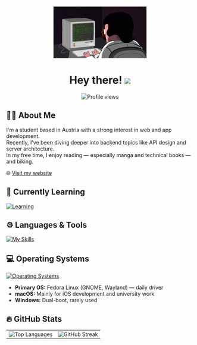 <p align="center">
  <img src="coding.gif" width="250" alt="Coding animation"/>
</p>

<h1 align="center">Hey there! <img src="https://media.giphy.com/media/hvRJCLFzcasrR4ia7z/giphy.gif" width="30"/></h1>

<p align="center">
  <img src="https://komarev.com/ghpvc/?username=wautischer&style=flat-square&color=green" alt="Profile views"/>
</p>

## 👨‍💻 About Me

I'm a student based in Austria with a strong interest in web and app development.  
Recently, I've been diving deeper into backend topics like API design and server architecture.  
In my free time, I enjoy reading — especially manga and technical books — and biking.

🌐 [Visit my website](https://www.wautischer.com)


## 🧠 Currently Learning

[![Learning](https://skillicons.dev/icons?i=angular,rust&theme=light)](https://skillicons.dev)


## ⚙️ Languages & Tools

[![My Skills](https://skillicons.dev/icons?i=java,javascript,typescript,react,vscode,androidstudio,ubuntu,mysql,git,github,gitlab&theme=light)](https://skillicons.dev)


## 💻 Operating Systems

[![Operating Systems](https://skillicons.dev/icons?i=linux,apple,windows&theme=light)](https://skillicons.dev)

- **Primary OS:** Fedora Linux (GNOME, Wayland) — daily driver  
- **macOS:** Mainly for iOS development and university work  
- **Windows:** Dual-boot, rarely used


## 🔥 GitHub Stats

<table>
  <tr>
    <td>
      <img src="https://github-readme-stats.vercel.app/api/top-langs/?username=wautischer&layout=compact&theme=vision-friendly-dark" alt="Top Languages" width="400"/>
    </td>
    <td>
      <img src="http://github-readme-streak-stats.herokuapp.com?user=wautischer&theme=dark&background=000000" alt="GitHub Streak" width="555"/>
    </td>
  </tr>
</table>
